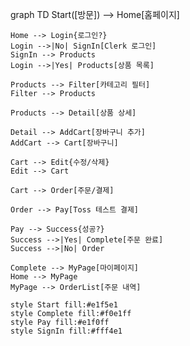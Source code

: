 graph TD
    Start([방문]) --> Home[홈페이지]
    
    Home --> Login{로그인?}
    Login -->|No| SignIn[Clerk 로그인]
    SignIn --> Products
    Login -->|Yes| Products[상품 목록]
    
    Products --> Filter[카테고리 필터]
    Filter --> Products
    
    Products --> Detail[상품 상세]
    
    Detail --> AddCart[장바구니 추가]
    AddCart --> Cart[장바구니]
    
    Cart --> Edit{수정/삭제}
    Edit --> Cart
    
    Cart --> Order[주문/결제]
    
    Order --> Pay[Toss 테스트 결제]
    
    Pay --> Success{성공?}
    Success -->|Yes| Complete[주문 완료]
    Success -->|No| Order
    
    Complete --> MyPage[마이페이지]
    Home --> MyPage
    MyPage --> OrderList[주문 내역]
    
    style Start fill:#e1f5e1
    style Complete fill:#f0e1ff
    style Pay fill:#e1f0ff
    style SignIn fill:#fff4e1